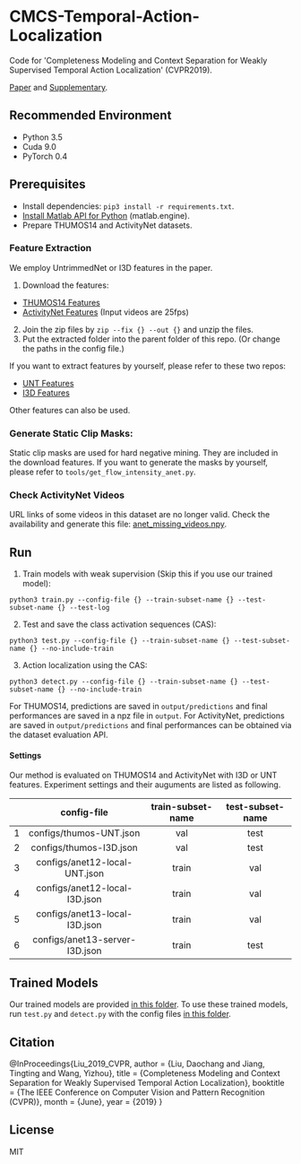 # CMCS-Temporal-Action-Localization

Code for 'Completeness Modeling and Context Separation for Weakly Supervised Temporal Action Localization' (CVPR2019).

[Paper](http://www.vie.group/media/pdf/1273.pdf) and [Supplementary](http://www.vie.group/media/pdf/1273-supp.zip).

## Recommended Environment
* Python 3.5
* Cuda 9.0
* PyTorch 0.4

## Prerequisites
* Install dependencies: `pip3 install -r requirements.txt`.
* [Install Matlab API for Python](https://ww2.mathworks.cn/help/matlab/matlab_external/install-the-matlab-engine-for-python.html) (matlab.engine).
* Prepare THUMOS14 and ActivityNet datasets.

### Feature Extraction
We employ UntrimmedNet or I3D features in the paper. 

1. Download the features:
* [THUMOS14 Features](https://pan.baidu.com/s/1YT1KhKND5G_msZZ_zkWv9g)
* [ActivityNet Features](https://pan.baidu.com/s/1KJxNE-_We-9AcBs0N6xTXA) (Input videos are 25fps)
2. Join the zip files by `zip --fix {} --out {}` and unzip the files.
3. Put the extracted folder into the parent folder of this repo. (Or change the paths in the config file.)

If you want to extract features by yourself, please refer to these two repos:
* [UNT Features](https://github.com/wanglimin/UntrimmedNet)
* [I3D Features](https://github.com/Finspire13/pytorch-i3d-feature-extraction)

Other features can also be used.

### Generate Static Clip Masks:

Static clip masks are used for hard negative mining. They are included in the download features.
If you want to generate the masks by yourself, please refer to `tools/get_flow_intensity_anet.py`.

### Check ActivityNet Videos
URL links of some videos in this dataset are no longer valid. Check the availability and generate this file: [anet_missing_videos.npy](https://github.com/Finspire13/Weakly-Action-Detection/blob/Release-CVPR19/misc/anet_missing_videos.npy).

## Run

1. Train models with weak supervision (Skip this if you use our trained model):
```
python3 train.py --config-file {} --train-subset-name {} --test-subset-name {} --test-log
```

2. Test and save the class activation sequences (CAS):
```
python3 test.py --config-file {} --train-subset-name {} --test-subset-name {} --no-include-train
```

3. Action localization using the CAS:
```
python3 detect.py --config-file {} --train-subset-name {} --test-subset-name {} --no-include-train
```

For THUMOS14, predictions are saved in `output/predictions` and final performances are saved in a npz file in `output`.
For ActivityNet, predictions are saved in `output/predictions` and final performances can be obtained via the dataset evaluation API.

#### Settings
Our method is evaluated on THUMOS14 and ActivityNet with I3D or UNT features. Experiment settings and their auguments are listed as following. 

|   |           config-file          | train-subset-name | test-subset-name |
|---|:------------------------------:|:-----------------:|:----------------:|
| 1 |     configs/thumos-UNT.json    |        val        |       test       |
| 2 |     configs/thumos-I3D.json    |        val        |       test       |
| 3 |  configs/anet12-local-UNT.json |       train       |        val       |
| 4 |  configs/anet12-local-I3D.json |       train       |        val       |
| 5 |  configs/anet13-local-I3D.json |       train       |        val       |
| 6 | configs/anet13-server-I3D.json |       train       |       test       |


## Trained Models

Our trained models are provided [in this folder](https://github.com/Finspire13/Weakly-Action-Detection/tree/Release-CVPR19/models). To use these trained models, run `test.py` and `detect.py` with the config files [in this folder](https://github.com/Finspire13/Weakly-Action-Detection/tree/Release-CVPR19/configs/trained).

## Citation
@InProceedings{Liu_2019_CVPR,
author = {Liu, Daochang and Jiang, Tingting and Wang, Yizhou},
title = {Completeness Modeling and Context Separation for Weakly Supervised Temporal Action Localization},
booktitle = {The IEEE Conference on Computer Vision and Pattern Recognition (CVPR)},
month = {June},
year = {2019}
}

## License
MIT


